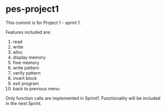# pes-project1

This commit is for Project 1 - sprint 1.

Features included are:
1. read
2. write
3. alloc
4. display memory
5. free memory
6. write pattern
7. verify pattern
8. invert block
9. exit program 
10. back to previous menu

Only function calls are implemented in Sprint1.
Functionality will be included in the next Sprint.
